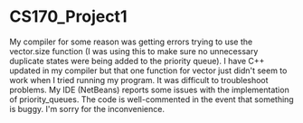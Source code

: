 # CS170_Project1


My compiler for some reason was getting errors trying to use the vector.size function (I was using this to make sure no unnecessary duplicate states were being added to the priority queue). I have C++ updated in my compiler but that one function for vector just didn't seem to work when I tried running my program. It was difficult to troubleshoot problems. My IDE (NetBeans) reports some issues with the implementation of priority_queues. The code is well-commented in the event that something is buggy. I'm sorry for the inconvenience.
